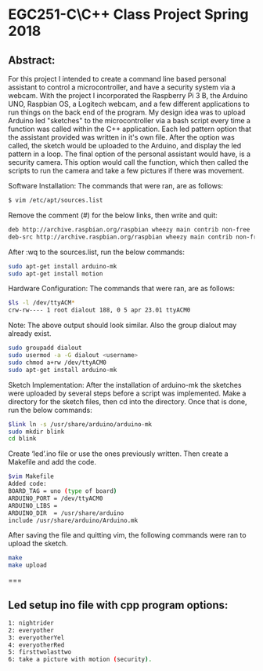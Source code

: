 # EGC251-C\C++ Class Project Spring 2018

## Abstract:
For this project I intended to create a command line based personal assistant to control a microcontroller, and have a security system via a webcam. With the project I incorporated the Raspberry Pi 3 B, the Arduino UNO, Raspbian OS, a Logitech webcam, and a few different applications to run things on the back end of the program. My design idea was to upload Arduino led "sketches" to the microcontroller via a bash script every time a function was called within the C++ application. Each led pattern option that the assistant provided was written in it's own file. After the option was called, the sketch would be uploaded to the Arduino, and display the led pattern in a loop. The final option of the personal assistant would have, is a security camera. This option would call the function, which then called the scripts to run the camera and take a few pictures if there was movement.

Software Installation:
The commands that were ran, are as follows:
```bash
$ vim /etc/apt/sources.list
```
Remove the comment (#) for the below links, then write and quit:
```bash
deb http://archive.raspbian.org/raspbian wheezy main contrib non-free
deb-src http://archive.raspbian.org/raspbian wheezy main contrib non-free
```
After :wq to the sources.list, run the below commands:
```bash
sudo apt-get install arduino-mk
sudo apt-get install motion
```
Hardware Configuration: 
The commands that were ran, are as follows:
```bash
$ls -l /dev/ttyACM*
crw-rw---- 1 root dialout 188, 0 5 apr 23.01 ttyACM0 
```
Note: The above output should look similar. Also the group dialout may already exist. 
```bash
sudo groupadd dialout 				       
sudo usermod -a -G dialout <username> 
sudo chmod a+rw /dev/ttyACM0
sudo apt-get install arduino-mk
```
Sketch Implementation:
After the installation of arduino-mk the sketches were uploaded by several steps before a script was implemented. Make a directory for the sketch files, then cd into the directory. Once that is done, run the below commands:
```bash
$link ln -s /usr/share/arduino/arduino-mk
sudo mkdir blink
cd blink
```
Create ‘led’.ino file or use the ones previously written. Then create a Makefile and add the code.
```bash
$vim Makefile
Added code:
BOARD_TAG = uno (type of board)
ARDUINO_PORT = /dev/ttyACM0
ARDUINO_LIBS = 
ARDUINO_DIR  = /usr/share/arduino
include /usr/share/arduino/Arduino.mk
```
After saving the file and quitting vim, the following commands were ran to upload the sketch.
```bash
make
make upload
```

===

## Led setup ino file with cpp program options:
```bash
1: nightrider
2: everyother
3: everyotherYel
4: everyotherRed
5: firsttwolasttwo
6: take a picture with motion (security).
```
